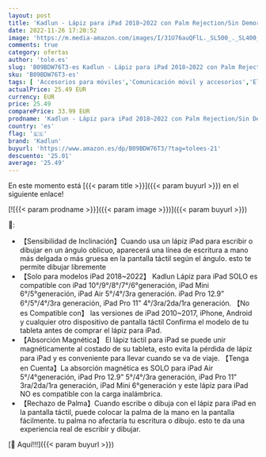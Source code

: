 ```yaml
---
layout: post
title: 'Kadlun - Lápiz para iPad 2018~2022 con Palm Rejection/Sin Demora/Detección de Inclinación Adsorcion Magnetica iPad Pencil para iPad 10/9/8/7/6 iPad Air 5/4/3 iPad Mini 6/5 iPad Pro 11"/12.9   6/5/4/3 Blanco'
date: 2022-11-26 17:20:52
image: 'https://m.media-amazon.com/images/I/31U76auQFlL._SL500_._SL400_.jpg'
comments: true
category: ofertas
author: 'tole.es'
slug: 'B09BDW76T3-es Kadlun - Lápiz para iPad 2018~2022 con Palm Rejection/Sin...'
sku: 'B09BDW76T3-es'
tags: [ 'Accesorios para móviles','Comunicación móvil y accesorios','Electrónica','Punteros para móviles','ipad','kadlun','🇪🇸', ]
actualPrice: 25.49 EUR
currency: EUR
price: 25.49
comparePrice: 33.99 EUR
prodname: 'Kadlun - Lápiz para iPad 2018~2022 con Palm Rejection/Sin Demora/Detección de Inclinación Adsorcion Magnetica iPad Pencil para iPad 10/9/8/7/6 iPad Air 5/4/3 iPad Mini 6/5 iPad Pro 11"/12.9   6/5/4/3 Blanco'
country: 'es'
flag: '🇪🇸'
brand: 'Kadlun'
buyurl: 'https://www.amazon.es/dp/B09BDW76T3/?tag=tolees-21'
descuento: '25.01'
average: '25.49'
---
```


En este momento está [{{< param title >}}]({{< param buyurl >}}) en el siguiente enlace!

[![{{< param prodname >}}]({{< param image >}})]({{< param buyurl >}})

🔎:

- 【Sensibilidad de Inclinación】Cuando usa un lápiz iPad para escribir o dibujar en un ángulo oblicuo, aparecerá una línea de escritura a mano más delgada o más gruesa en la pantalla táctil según el ángulo. esto te permite dibujar libremente
- 【Solo para modelos iPad 2018~2022】 Kadlun Lápiz para iPad SOLO es compatible con iPad 10°/9°/8°/7°/6°generación, iPad Mini 6°/5°generación, iPad Air 5°/4°/3ra generación. iPad Pro 12.9” 6°/5°/4°/3ra generación, iPad Pro 11” 4°/3ra/2da/1ra generación. 【No es Compatible con】 las versiones de iPad 2010~2017, iPhone, Android y cualquier otro dispositivo de pantalla táctil Confirma el modelo de tu tableta antes de comprar el lápiz para iPad.
- 【Absorción Magnética】 El lápiz táctil para iPad se puede unir magnéticamente al costado de su tableta, esto evita la pérdida de lápiz para iPad y es conveniente para llevar cuando se va de viaje. 【Tenga en Cuenta】La absorción magnética es SOLO para iPad Air 5°/4°generación, iPad Pro 12.9” 5°/4°/3ra generación, iPad Pro 11” 3ra/2da/1ra generación, iPad Mini 6°generación y este lápiz para iPad NO es compatible con la carga inalámbrica.
- 【Rechazo de Palma】Cuando escribe o dibuja con el lápiz para iPad en la pantalla táctil, puede colocar la palma de la mano en la pantalla fácilmente. tu palma no afectaría tu escritura o dibujo. esto te da una experiencia real de escribir y dibujar.

[🛒 Aquí!!!]({{< param buyurl >}})
